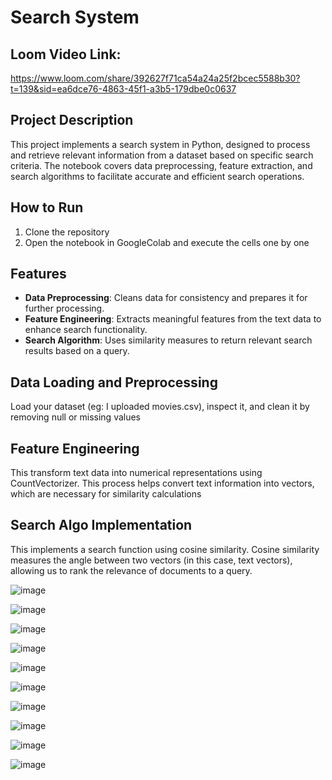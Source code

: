 # Search System

## Loom Video Link:
https://www.loom.com/share/392627f71ca54a24a25f2bcec5588b30?t=139&sid=ea6dce76-4863-45f1-a3b5-179dbe0c0637

## Project Description
This project implements a search system in Python, designed to process and retrieve relevant information from a dataset based on specific search criteria. The notebook covers data preprocessing, feature extraction, and search algorithms to facilitate accurate and efficient search operations.


## How to Run
1. Clone the repository
2. Open the notebook in GoogleColab and execute the cells one by one

## Features
- **Data Preprocessing**: Cleans data for consistency and prepares it for further processing.
- **Feature Engineering**: Extracts meaningful features from the text data to enhance search functionality.
- **Search Algorithm**: Uses similarity measures to return relevant search results based on a query.


## Data Loading and Preprocessing
Load your dataset (eg: I uploaded movies.csv), inspect it, and clean it by removing null or missing values

## Feature Engineering
This transform text data into numerical representations using CountVectorizer. This process helps convert text information into vectors, which are necessary for similarity calculations

## Search Algo Implementation 
This implements a search function using cosine similarity. Cosine similarity measures the angle between two vectors (in this case, text vectors), allowing us to rank the relevance of documents to a query.


![image](https://github.com/user-attachments/assets/2abb73f1-bc55-44d2-ae92-e990f4a4cb79)

![image](https://github.com/user-attachments/assets/657f879e-1d37-4049-a8f5-d8ca6defffbc)

![image](https://github.com/user-attachments/assets/2ef07d4b-edea-4f61-834a-14c9f52dc7b3)

![image](https://github.com/user-attachments/assets/d6dff58a-d869-46cb-85e7-4828872aaea5)

![image](https://github.com/user-attachments/assets/49aac154-fe4e-422b-9e70-d0b6dd153751)

![image](https://github.com/user-attachments/assets/806b69db-a82d-413a-a4aa-f309dbf44b46)

![image](https://github.com/user-attachments/assets/754d8817-717b-4106-a0c9-b507b76843f8)

![image](https://github.com/user-attachments/assets/36bc1327-8108-46c9-ac4d-1b8d15d4e981)

![image](https://github.com/user-attachments/assets/60e8eff4-c176-4d2e-ab94-6f988235b4ed)

![image](https://github.com/user-attachments/assets/b5efeeba-0605-45cd-a475-8e152dc5ef1a)














